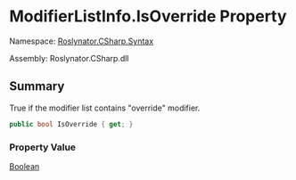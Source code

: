 # ModifierListInfo\.IsOverride Property

Namespace: [Roslynator.CSharp.Syntax](../../README.md)

Assembly: Roslynator\.CSharp\.dll

## Summary

True if the modifier list contains "override" modifier\.

```csharp
public bool IsOverride { get; }
```

### Property Value

[Boolean](https://docs.microsoft.com/en-us/dotnet/api/system.boolean)

